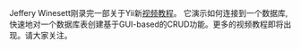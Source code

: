 Jeffery Winesett刚录完一部关于Yii新[视频教程](http://www.yiiframework.com/screencasts/)。 它演示如何连接到一个数据库,快速地对一个数据库表创建基于GUI-based的CRUD功能。更多的视频教程即将出现。请大家关注。